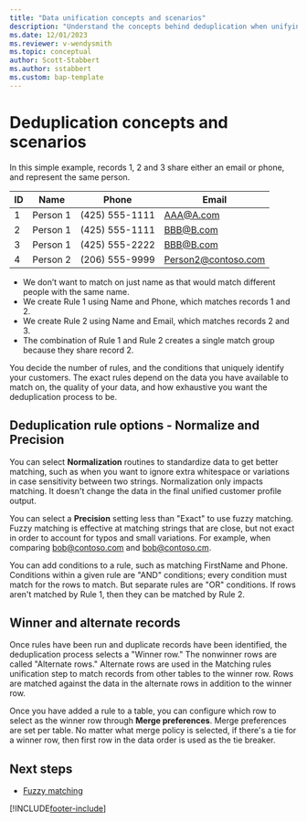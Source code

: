 ```yaml
---
title: "Data unification concepts and scenarios"
description: "Understand the concepts behind deduplication when unifying data in Customer Insights - Data."
ms.date: 12/01/2023
ms.reviewer: v-wendysmith
ms.topic: conceptual
author: Scott-Stabbert
ms.author: sstabbert
ms.custom: bap-template
---
```


# Deduplication concepts and scenarios

In this simple example, records 1, 2 and 3 share either an email or phone, and represent the same person.

|ID  |Name |Phone |Email |
|----|-----|------|------|
|1 |Person 1 |(425) 555-1111 |AAA@A.com |
|2 |Person 1 |(425) 555-1111 |BBB@B.com |
|3 |Person 1 |(425) 555-2222 |BBB@B.com |
|4 |Person 2 |(206) 555-9999 |Person2@contoso.com|

- We don’t want to match on just name as that would match different people with the same name.
- We create Rule 1 using Name and Phone, which matches records 1 and 2.
- We create Rule 2 using Name and Email, which matches records 2 and 3.
- The combination of Rule 1 and Rule 2 creates a single match group because they share record 2.

You decide the number of rules, and the conditions that uniquely identify your customers. The exact rules depend on the data you have available to match on, the quality of your data, and how exhaustive you want the deduplication process to be.

## Deduplication rule options - Normalize and Precision

You can select **Normalization** routines to standardize data to get better matching, such as when you want to ignore extra whitespace or variations in case sensitivity between two strings. Normalization only impacts matching. It doesn't change the data in the final unified customer profile output.

You can select a **Precision** setting less than "Exact" to use fuzzy matching. Fuzzy matching is effective at matching strings that are close, but not exact in order to account for typos and small variations. For example, when comparing bob@contoso.com and bob@contoso.cm.

You can add conditions to a rule, such as matching FirstName and Phone. Conditions within a given rule are "AND" conditions; every condition must match for the rows to match. But separate rules are "OR" conditions. If rows aren't matched by Rule 1, then they can be matched by Rule 2.

## Winner and alternate records

Once rules have been run and duplicate records have been identified, the deduplication process selects a "Winner row." The nonwinner rows are called "Alternate rows." Alternate rows are used in the Matching rules unification step to match records from other tables to the winner row. Rows are matched against the data in the alternate rows in addition to the winner row.

Once you have added a rule to a table, you can configure which row to select as the winner row through **Merge preferences**. Merge preferences are set per table. No matter what merge policy is selected, if there's a tie for a winner row, then first row in the data order is used as the tie breaker.

## Next steps

- [Fuzzy matching](data-unification-concepts-fuzzy-matching.md)

[!INCLUDE[footer-include](includes/footer-banner.md)]
